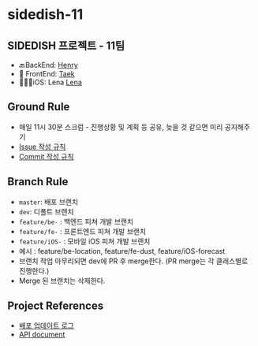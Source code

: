 # sidedish-11

## SIDEDISH 프로젝트 - 11팀

- 🔙BackEnd: [Henry](https://github.com/wooody92)
- 🎉 FrontEnd: [Taek](https://github.com/seungdeng17)
- 🙆🏻‍♀️iOS: Lena [Lena](https://github.com/dev-Lena)

## Ground Rule

- 매일 11시 30분 스크럼 - 진행상황 및 계획 등 공유, 늦을 것 같으면 미리 공지해주기
- [Issue 작성 규칙](https://github.com/codesquad-member-2020/sidedish-11/wiki/Issue-작성-규칙)
- [Commit 작성 규칙](https://github.com/codesquad-member-2020/sidedish-11/wiki/Commit-작성-규칙)

## Branch Rule

- `master`: 배포 브랜치
- `dev`: 디폴트 브랜치
- `feature/be-` : 백엔드 피쳐 개발 브랜치
- `feature/fe-` : 프론트엔드 피쳐 개발 브랜치
- `feature/iOS-` : 모바일 iOS 피쳐 개발 브랜치
- 예시 : feature/be-location, feature/fe-dust, feature/iOS-forecast
- 브랜치 작업 마무리되면 dev에 PR 후 merge한다. (PR merge는 각 클래스별로 진행한다.)
- Merge 된 브랜치는 삭제한다.

## Project References

- [배포 업데이트 로그](https://github.com/codesquad-member-2020/sidedish-11/wiki/배포-업데이트)
- [API document](https://documenter.getpostman.com/view/10828534/SzfAzSb1?version=latest)

